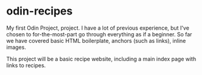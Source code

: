 # odin-recipes

My first Odin Project, project. I have a lot of previous experience, but I've chosen to for-the-most-part go through everything as if a beginner. So far we have covered basic HTML boilerplate, anchors (such as links), inline images.

This project will be a basic recipe website, including a main index page with links to recipes.
